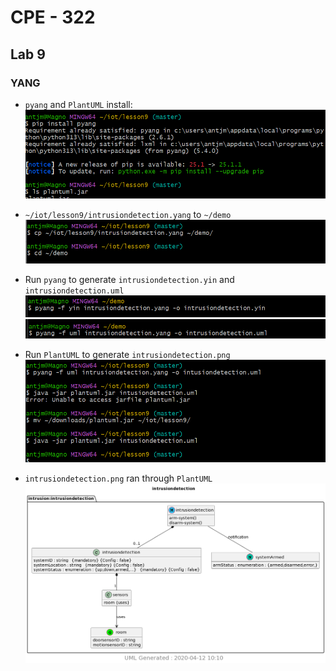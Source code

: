 # CPE - 322
## Lab 9
### YANG
- `pyang` and `PlantUML` install:
![Screenshot 2](https://raw.githubusercontent.com/amagno1/design-vi/main/Lab9/install.png)

-  `~/iot/lesson9/intrusiondetection.yang` to `~/demo`
![Screenshot 2](https://raw.githubusercontent.com/amagno1/design-vi/main/Lab9/92.png)
- Run `pyang` to generate `intrusiondetection.yin` and `intrusiondetection.uml`
![Screenshot 2](https://raw.githubusercontent.com/amagno1/design-vi/main/Lab9/yin.png) 
![Screenshot 2](https://raw.githubusercontent.com/amagno1/design-vi/main/Lab9/uml.png)
- Run `PlantUML` to generate `intrusiondetection.png`
![Screenshot 2](https://raw.githubusercontent.com/amagno1/design-vi/main/Lab9/93.png) 

- `intrusiondetection.png` ran through `PlantUML`
![Screenshot 2](https://raw.githubusercontent.com/amagno1/design-vi/main/Lab9/intrusiondetection.png) 

